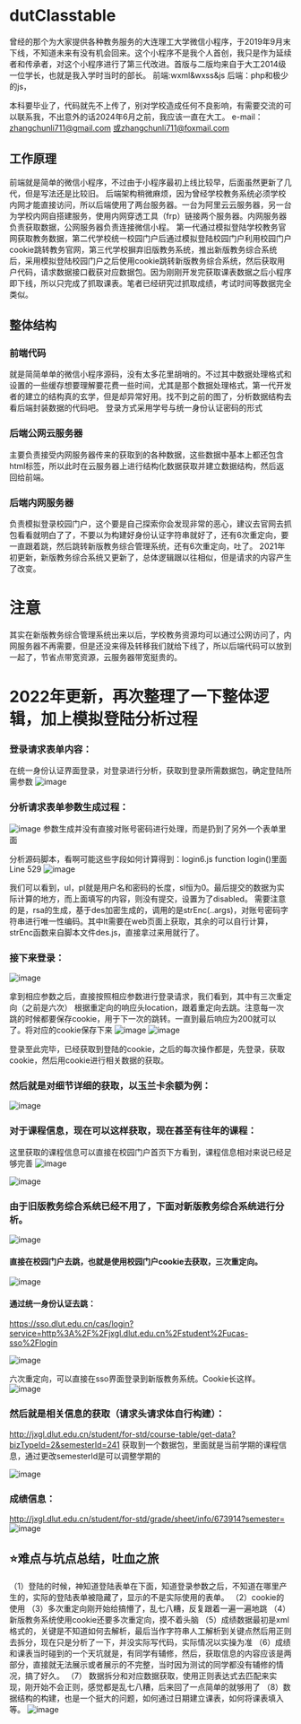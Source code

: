# dutClasstable
曾经的那个为大家提供各种教务服务的大连理工大学微信小程序，于2019年9月末下线，不知道未来有没有机会回来。这个小程序不是我个人首创，我只是作为延续者和传承者，对这个小程序进行了第三代改进。首版与二版均来自于大工2014级一位学长，也就是我入学时当时的部长。
前端:wxml&wxss&js
后端：php和极少的js，

本科要毕业了，代码就先不上传了，别对学校造成任何不良影响，有需要交流的可以联系我，不出意外的话2024年6月之前，我应该一直在大工。
e-mail：zhangchunli711@gmail.com
   或zhangchunli711@foxmail.com

## 工作原理
   前端就是简单的微信小程序，不过由于小程序最初上线比较早，后面虽然更新了几代，但是写法还是比较旧。
   后端架构稍微麻烦，因为曾经学校教务系统必须学校内网才能直接访问，所以后端使用了两台服务器。一台为阿里云云服务器，另一台为学校内网自搭建服务，使用内网穿透工具（frp）链接两个服务器。内网服务器负责获取数据，公网服务器负责连接微信小程。
   第一代通过模拟登陆学校教务官网获取教务数据，第二代学校统一校园门户后通过模拟登陆校园门户利用校园门户cookie跳转教务官网，第三代学校摒弃旧版教务系统，推出新版教务综合系统后，采用模拟登陆校园门户之后使用cookie跳转新版教务综合系统，然后获取用户代码，请求数据接口截获对应数据包。因为刚刚开发完获取课表数据之后小程序即下线，所以只完成了抓取课表。笔者已经研究过抓取成绩，考试时间等数据完全类似。

## 整体结构
### 前端代码
   就是简简单单的微信小程序源码，没有太多花里胡哨的。不过其中数据处理格式和设置的一些缓存想要理解要花费一些时间，尤其是那个数据处理格式，第一代开发者的建立的结构真的玄学，但是却异常好用。找不到之前的图了，分析数据结构去看后端封装数据的代码吧。
   登录方式采用学号与统一身份认证密码的形式

### 后端公网云服务器
  主要负责接受内网服务器传来的获取到的各种数据，这些数据中基本上都还包含html标签，所以此时在云服务器上进行结构化数据获取并建立数据结构，然后返回给前端。

### 后端内网服务器
  负责模拟登录校园门户，这个要是自己探索你会发现非常的恶心，建议去官网去抓包看看就明白了了，不要以为构建好身份认证字符串就好了，还有6次重定向，要一直跟着跳，然后跳转新版教务综合管理系统，还有6次重定向，吐了。
  2021年初更新，新版教务综合系统又更新了，总体逻辑跟以往相似，但是请求的内容产生了改变。
  
  
# 注意 
其实在新版教务综合管理系统出来以后，学校教务资源均可以通过公网访问了，内网服务器不再需要，但是还没来得及转移我们就给下线了，所以后端代码可以放到一起了，节省点带宽资源，云服务器带宽挺贵的。

# 2022年更新，再次整理了一下整体逻辑，加上模拟登陆分析过程

### 登录请求表单内容：
在统一身份认证界面登录，对登录进行分析，获取到登录所需数据包，确定登陆所需参数
 ![image](https://user-images.githubusercontent.com/44056689/156692523-63793c4d-b696-45cf-ac09-e581192a69cd.png)

### 分析请求表单参数生成过程：
![image](https://user-images.githubusercontent.com/44056689/156692717-a8b95560-07bd-41db-ab58-8e32436b75bc.png)
参数生成并没有直接对账号密码进行处理，而是扔到了另外一个表单里面

分析源码脚本，看啊可能这些字段如何计算得到：login6.js
function login()里面 Line 529
![image](https://user-images.githubusercontent.com/44056689/156692834-f93ae62c-2931-4fac-b39a-663b1a25165d.png)

我们可以看到，ul，pl就是用户名和密码的长度，sl恒为0。最后提交的数据为实际计算的地方，而上面填写的内容，则没有提交，设置为了disabled。
	需要注意的是，rsa的生成，基于des加密生成的，调用的是strEnc(..args)，对账号密码字符串进行唯一性编码。其中lt需要在web页面上获取，其余的可以自行计算，strEnc函数来自脚本文件des.js，直接拿过来用就行了。

### 接下来登录：

![image](https://user-images.githubusercontent.com/44056689/156692914-1cf92195-32be-4bf8-9b10-650a8a98ec76.png)

拿到相应参数之后，直接按照相应参数进行登录请求，我们看到，其中有三次重定向（之前是六次）
	根据重定向的响应头location，跟着重定向去跳。注意每一次跳的时候都要保存cookie，用于下一次的跳转。一直到最后响应为200就可以了。将对应的cookie保存下来
![image](https://user-images.githubusercontent.com/44056689/156692958-ed316978-21ee-4b0a-b132-67343743c7a5.png)
![image](https://user-images.githubusercontent.com/44056689/156692967-171278a7-41ac-4e8c-a1ef-5578abc8dd3a.png)

登录至此完毕，已经获取到登陆的cookie，之后的每次操作都是，先登录，获取cookie，然后用cookie进行相关数据的获取。

### 然后就是对细节详细的获取，以玉兰卡余额为例：

![image](https://user-images.githubusercontent.com/44056689/156693038-e822d3ab-3979-4ed8-b632-aa67055e9c9f.png)

 ### 对于课程信息，现在可以这样获取，现在甚至有往年的课程：
 这里获取的课程信息可以直接在校园门户首页下方看到，课程信息相对来说已经足够完善
 ![image](https://user-images.githubusercontent.com/44056689/156693129-5ec220ee-61ef-4fff-aae6-0d620e217bdb.png)

![image](https://user-images.githubusercontent.com/44056689/156693137-4b17806f-4cd6-43e1-b3cb-a6d8db49d831.png)

 ### 由于旧版教务综合系统已经不用了，下面对新版教务综合系统进行分析。
![image](https://user-images.githubusercontent.com/44056689/156693201-13346107-509e-4c8c-90c5-eb727c045363.png)

#### 直接在校园门户去跳，也就是使用校园门户cookie去获取，三次重定向。

![image](https://user-images.githubusercontent.com/44056689/156693222-bde9f6d7-32b5-4df0-859b-01aaaa074d6d.png)

#### 通过统一身份认证去跳：
https://sso.dlut.edu.cn/cas/login?service=http%3A%2F%2Fjxgl.dlut.edu.cn%2Fstudent%2Fucas-sso%2Flogin

![image](https://user-images.githubusercontent.com/44056689/156693288-c0603c46-c5c5-4975-985e-5893d8141b77.png)

六次重定向，可以直接在sso界面登录到新版教务系统。Cookie长这样。
![image](https://user-images.githubusercontent.com/44056689/156693304-05697909-f702-42b4-9ad1-e72da82be185.png)

### 然后就是相关信息的获取（请求头请求体自行构建）：
http://jxgl.dlut.edu.cn/student/for-std/course-table/get-data?bizTypeId=2&semesterId=241
获取到一个数据包，里面就是当前学期的课程信息，通过更改semesterId是可以调整学期的

![image](https://user-images.githubusercontent.com/44056689/156693369-e5410777-6ec9-4d8b-b93e-dd1f4fffe4d1.png)

### 成绩信息：
http://jxgl.dlut.edu.cn/student/for-std/grade/sheet/info/673914?semester=
![image](https://user-images.githubusercontent.com/44056689/156693659-1804a135-acca-45f7-905b-ab773be7717d.png)

## ⭐难点与坑点总结，吐血之旅

（1）登陆的时候，神知道登陆表单在下面，知道登录参数之后，不知道在哪里产生的，实际的登陆表单被隐藏了，显示的不是实际使用的表单。
（2）cookie的使用
（3）多次重定向刚开始给搞懵了，乱七八糟，反复跟着一遍一遍地跳
（4）新版教务系统使用cookie还要多次重定向，摸不着头脑
（5）成绩数据最初是xml格式的，关键是不知道如何去解析，最后当作字符串人工解析到关键点然后用正则去拆分，现在只是分析了一下，并没实际写代码，实际情况以实操为准
（6）成绩和课表当时碰到的一个天坑就是，有同学有辅修，然后，获取信息的内容应该是两部分，直接就无法展示或者展示的不完整，当时因为测试的同学都没有辅修的情况，搞了好久。
（7） 数据拆分和对应数据获取，使用正则表达式去匹配来实现，刚开始不会正则，感觉都是乱七八糟，后来回了一点简单的就够用了
（8）数据结构的构建，也是一个挺大的问题，如何通过日期建立课表，如何将课表填入等。
![image](https://user-images.githubusercontent.com/44056689/156693839-e57ee1ed-850c-48a1-907f-e67f98814717.png)
